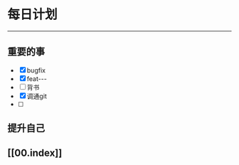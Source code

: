 
# 每日计划
---
## 重要的事

- [x]  bugfix
- [x]  feat---
- [ ]  背书
- [x] 调通git
- [ ] 




## 提升自己

  



## [[00.index]]










